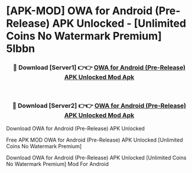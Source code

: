 # [APK-MOD] OWA for Android (Pre-Release) APK Unlocked - [Unlimited Coins No Watermark Premium] 5lbbn



<div align="center">
<h3>🔴 Download [Server1] 👉👉 <a href="https://momento.my/?title=OWA_for_Android_(Pre-Release)_APK_Unlocked">OWA for Android (Pre-Release) APK Unlocked Mod Apk</a></h3><br>

<h3>🔴 Download [Server2] 👉👉 <a href="https://momento.my/?title=OWA_for_Android_(Pre-Release)_APK_Unlocked">OWA for Android (Pre-Release) APK Unlocked Mod Apk</a></h3>
</div>



Download OWA for Android (Pre-Release) APK Unlocked 

Free APK MOD OWA for Android (Pre-Release) APK Unlocked [Unlimited Coins No Watermark Premium]

Download OWA for Android (Pre-Release) APK Unlocked [Unlimited Coins No Watermark Premium] Mod For Android

